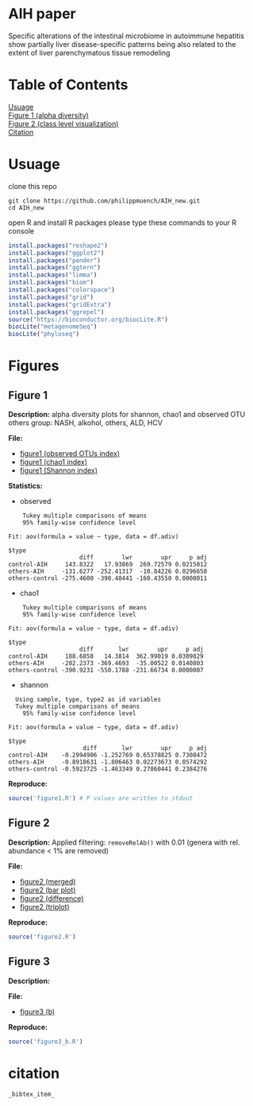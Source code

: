 # AIH paper

Specific alterations of the intestinal microbiome in autoimmune hepatitis show partially liver disease-specific patterns being also related to the extent of liver parenchymatous tissue remodeling

# Table of Contents  
[Usuage](#usuage)  
[Figure 1 (alpha diversity)](#figure-1)  
[Figure 2 (class level visualization)](#figure-2)  
[Citation](#citation)

# Usuage

clone this repo

```
git clone https://github.com/philippmuench/AIH_new.git
cd AIH_new

```
open R and install R packages please type these commands to your R console

```r
install.packages("reshape2")
install.packages("ggplot2")
install.packages("pander")
install.packages("ggtern")
install.packages("limma")
install.packages("biom")
install.packages("colorspace")
install.packages("grid")
install.packages("gridExtra")
install.packages("ggrepel")
source("https://bioconductor.org/biocLite.R")
biocLite("metagenomeSeq")
biocLite("phyloseq")
```

# Figures
## Figure 1
**Description:** 
alpha diversity plots for shannon, chao1 and observed OTU
others group: NASH, alkohol, others, ALD, HCV

**File:**
- [figure1 (observed OTUs index)](results/figure1/figure_1_index_observed.pdf)
- [figure1 (chao1 index)](results/figure1/figure_1_index_chao1.pdf)
- [figure1 (Shannon index)](results/figure1/figure_1_index_shannon.pdf)

**Statistics:**

- observed

```
    Tukey multiple comparisons of means
    95% family-wise confidence level

Fit: aov(formula = value ~ type, data = df.adiv)

$type
                    diff        lwr        upr     p adj
control-AIH     143.8322   17.93869  269.72579 0.0215012
others-AIH     -131.6277 -252.41317  -10.84226 0.0296658
others-control -275.4600 -390.48441 -160.43550 0.0000011
```

- chao1
```
    Tukey multiple comparisons of means
    95% family-wise confidence level

Fit: aov(formula = value ~ type, data = df.adiv)

$type
                    diff       lwr        upr     p adj
control-AIH     188.6858   14.3814  362.99019 0.0309829
others-AIH     -202.2373 -369.4693  -35.00522 0.0140803
others-control -390.9231 -550.1788 -231.66734 0.0000007
```

- shannon
```
  Using sample, type, type2 as id variables
  Tukey multiple comparisons of means
    95% family-wise confidence level

Fit: aov(formula = value ~ type, data = df.adiv)

$type
                     diff       lwr        upr     p adj
control-AIH    -0.2994906 -1.252769 0.65378825 0.7308472
others-AIH     -0.8918631 -1.806463 0.02273673 0.0574292
others-control -0.5923725 -1.463349 0.27860441 0.2384276
```

**Reproduce:**

```r
source('figure1.R') # P values are written to stdout
```


## Figure 2
**Description:** 
Applied filtering: `removeRelAb()` with 0.01 (genera with rel. abundance < 1% are removed)

**File:**
- [figure2 (merged)](results/figure2/figure_2.pdf)
- [figure2 (bar plot)](results/figure2/figure_2_bar.pdf)
- [figure2 (difference)](results/figure2/figure_2_diff.pdf)
- [figure2 (triplot)](results/figure2/figure_2_tri.pdf)

**Reproduce:**

```r
source('figure2.R')
```



## Figure 3

**Description:** 

**File:**
- [figure3 (b)](results/figure3/figure_3_b.pdf)

**Reproduce:**

```r
source('figure3_b.R')
```


# citation

```
_bibtex_item_
```

